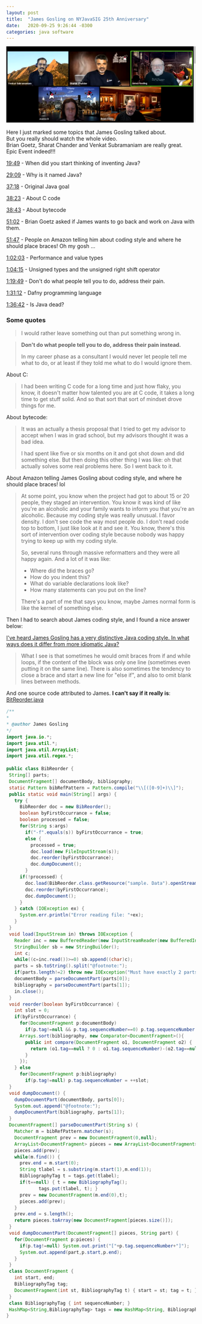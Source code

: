 ```yaml
---
layout: post
title:  "James Gosling on NYJavaSIG 25th Anniversary"
date:   2020-09-25 9:26:44 -0300
categories: java software
---
```


[![James Gosling on NYJavaSIG 25th Java Anniversary](/assets/images/nyjavasig-25-anniversary.png)](https://www.youtube.com/watch?v=Yo-_x_px9h0)

Here I just marked some topics that James Gosling talked about.<br>
But you really should watch the whole video.<br>
Brian Goetz, Sharat Chander and Venkat Subramaniam are really great.<br>
Epic Event indeed!!!

[19:49](https://youtu.be/Yo-_x_px9h0?t=1189) - When did you start thinking of inventing Java?

[29:09](https://youtu.be/Yo-_x_px9h0?t=1749) - Why is it named Java?

[37:18](https://youtu.be/Yo-_x_px9h0?t=2238) - Original Java goal

[38:23](https://youtu.be/Yo-_x_px9h0?t=2303) - About C code
 
[38:43](https://youtu.be/Yo-_x_px9h0?t=2323) - About bytecode

[51:02](https://youtu.be/Yo-_x_px9h0?t=3062) - Brian Goetz asked if James wants to go back and work on Java with them.

[51:47](https://youtu.be/Yo-_x_px9h0?t=3107) - People on Amazon telling him about coding style and where he should place braces! Oh my gosh ...

[1:02:03](https://youtu.be/Yo-_x_px9h0?t=3723) - Performance and value types

[1:04:15](https://youtu.be/Yo-_x_px9h0?t=3855) - Unsigned types and the unsigned right shift operator

[1:19:49](https://youtu.be/Yo-_x_px9h0?t=4789) - Don't do what people tell you to do, address their pain.

[1:31:12](https://youtu.be/Yo-_x_px9h0?t=5472) - Dafny programming language

[1:36:42](https://youtu.be/Yo-_x_px9h0?t=5802) - Is Java dead?

### Some quotes

>I would rather leave something out than put something wrong in.

>**Don't do what people tell you to do, address their pain instead.**
>
>In my career phase as a consultant I would never let people tell me
>what to do, or at least if they told me what to do I would ignore them.

About C:

>I had been writing C code for a long time and just how flaky, you know,
>it doesn't matter how talented you are at C code, it takes a long time
>to get stuff solid. And so that sort that sort of mindset drove things
>for me.

About bytecode:

>It was an actually a thesis proposal that I tried to get my advisor to
>accept when I was in grad school, but my advisors thought it was a bad
>idea.
>
>I had spent like five or six months on it and got shot down and did
>something else. But then doing this other thing I was like: oh that
>actually solves some real problems here. So I went back to it.


About Amazon telling James Gosling about coding style, and where he should place braces! lol

>At some point, you know when the project had got to about 15 or 20 people,
>they staged an intervention. You know it was kind of like you're
>an alcoholic and your family wants to inform you that you're an alcoholic.
>Because my coding style was really unusual. I favor density. I don't see
>code the way most people do. I don't read code top to bottom, I just like
>look at it and see it. You know, there's this sort of intervention over
>coding style because nobody was happy trying to keep up with my coding
>style.
>
>So, several runs through massive reformatters and they were all happy again.
>And a lot of it was like:
> - Where did the braces go?
> - How do you indent this?
> - What do variable declarations look like?
> - How many statements can you put on the line?
>
>There's a part of me that says you know, maybe James normal form is like
>the kernel of something else.


Then I had to search about James coding style, and I found a nice answer below:

[I've heard James Gosling has a very distinctive Java coding style. In what ways does it differ from more idiomatic Java?](https://www.quora.com/Ive-heard-James-Gosling-has-a-very-distinctive-Java-coding-style-In-what-ways-does-it-differ-from-more-idiomatic-Java)
> What I see is that sometimes he would omit braces from if and while loops, if the content of the block was only one line (sometimes even putting it on the same line). There is also sometimes the tendency to close a brace and start a new line for "else if", and also to omit blank lines between methods.

And one source code attributed to James. **I can't say if it really is**:
[BitReorder.java](https://gopherproxy.meulie.net/gopher.rbfh.de/0/Code/LinuxMagazin/2008/10/sprachen/BibReorder.java)

```java
/**
*
* @author James Gosling
*/
import java.io.*;
import java.util.*;
import java.util.ArrayList;
import java.util.regex.*;

public class BibReorder {
 String[] parts;
 DocumentFragment[] documentBody, bibliography;
 static Pattern bibRefPattern = Pattern.compile("\\[([0-9]+)\\]");
 public static void main(String[] args) {
   try {
     BibReorder doc = new BibReorder();
     boolean byFirstOccurrance = false;
     boolean processed = false;
     for(String s:args)
       if("-f".equals(s)) byFirstOccurrance = true;
       else {
         processed = true;
         doc.load(new FileInputStream(s));
         doc.reorder(byFirstOccurrance);
         doc.dumpDocument();
       }
     if(!processed) {
       doc.load(BibReorder.class.getResource("sample. Data").openStream());
       doc.reorder(byFirstOccurrance);
       doc.dumpDocument();
     }
   } catch (IOException ex) {
     System.err.println("Error reading file: "+ex);
   }
 }
 void load(InputStream in) throws IOException {
   Reader inc = new BufferedReader(new InputStreamReader(new BufferedInputStream(in)));
   StringBuilder sb = new StringBuilder();
   int c;
   while((c=inc.read())>=0) sb.append((char)c);
   parts = sb.toString().split("@footnote:");
   if(parts.length!=2) throw new IOException("Must have exactly 2 parts");
   documentBody = parseDocumentPart(parts[0]);
   bibliography = parseDocumentPart(parts[1]);
   in.close();
 }
 void reorder(boolean byFirstOccurrance) {
   int slot = 0;
   if(byFirstOccurrance) {
     for(DocumentFragment p:documentBody)
       if(p.tag!=null && p.tag.sequenceNumber==0) p.tag.sequenceNumber = ++slot;
     Arrays.sort(bibliography, new Comparator<DocumentFragment>(){
       public int compare(DocumentFragment o1, DocumentFragment o2) {
         return (o1.tag==null ? 0 : o1.tag.sequenceNumber)-(o2.tag==null ? 0 : o2.tag.sequenceNumber);
       }
     });
   } else
     for(DocumentFragment p:bibliography)
       if(p.tag!=null) p.tag.sequenceNumber = ++slot;
 }
 void dumpDocument() {
   dumpDocumentPart(documentBody, parts[0]);
   System.out.append("@footnote:");
   dumpDocumentPart(bibliography, parts[1]);
 }
 DocumentFragment[] parseDocumentPart(String s) {
   Matcher m = bibRefPattern.matcher(s);
   DocumentFragment prev = new DocumentFragment(0,null);
   ArrayList<DocumentFragment> pieces = new ArrayList<DocumentFragment>();
   pieces.add(prev);
   while(m.find()) {
     prev.end = m.start(0);
     String tlabel = s.substring(m.start(1),m.end(1));
     BibliographyTag t = tags.get(tlabel);
     if(t==null) { t = new BibliographyTag();
            tags.put(tlabel, t); }
     prev = new DocumentFragment(m.end(0),t);
     pieces.add(prev);
   }
   prev.end = s.length();
   return pieces.toArray(new DocumentFragment[pieces.size()]);
 }
 void dumpDocumentPart(DocumentFragment[] pieces, String part) {
   for(DocumentFragment p:pieces) {
     if(p.tag!=null) System.out.print("["+p.tag.sequenceNumber+"]");
     System.out.append(part,p.start,p.end);
   }
 }
 class DocumentFragment {
   int start, end;
   BibliographyTag tag;
   DocumentFragment(int st, BibliographyTag t) { start = st; tag = t; }
 }
 class BibliographyTag { int sequenceNumber; }
 HashMap<String,BibliographyTag> tags = new HashMap<String, BibliographyTag>();
}
```